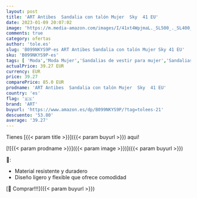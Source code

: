 ```yaml
---
layout: post
title: 'ART Antibes  Sandalia con talón Mujer  Sky  41 EU'
date: 2023-01-09 20:07:02
image: 'https://m.media-amazon.com/images/I/41xt4WpjmaL._SL500_._SL400_.jpg'
comments: true
category: ofertas
author: 'tole.es'
slug: 'B099NKYS9P-es ART Antibes Sandalia con talón Mujer Sky 41 EU'
sku: 'B099NKYS9P-es'
tags: [ 'Moda','Moda Mujer','Sandalias de vestir para mujer','Sandalias y palas de mujer','Zapatos para mujer','art','sandalia','🇪🇸', ]
actualPrice: 39.27 EUR
currency: EUR
price: 39.27
comparePrice: 85.0 EUR
prodname: 'ART Antibes  Sandalia con talón Mujer  Sky  41 EU'
country: 'es'
flag: '🇪🇸'
brand: 'ART'
buyurl: 'https://www.amazon.es/dp/B099NKYS9P/?tag=tolees-21'
descuento: '53.80'
average: '39.27'
---
```


Tienes [{{< param title >}}]({{< param buyurl >}}) aqui!

[![{{< param prodname >}}]({{< param image >}})]({{< param buyurl >}})

🔎:

- Material resistente y duradero
- Diseño ligero y flexible que ofrece comodidad

[🛒 Comprar!!!]({{< param buyurl >}})
